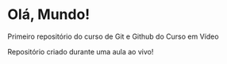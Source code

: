 # Olá, Mundo!
 Primeiro repositório do curso de Git e Github do Curso em Vídeo

 Repositório criado durante uma aula ao vivo!
